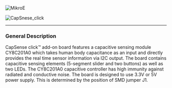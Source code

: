 ![MikroE](http://www.mikroe.com/img/designs/beta/logo_small.png)

![CapSnese_click](http://www.mikroe.com/img/news/2013/12/capsense_click_news_banner.jpg)

---

### General Description
CapSense click™ add-on board features a capacitive sensing module CY8C201A0 which 
takes human body capacitance as an input and directly provides the real time sensor 
information via I2C output. The board contains capacitive sensing elements 
(5-segment slider and two buttons) as well as two LEDs. The CY8C201A0 capacitive 
controller has high immunity against radiated and conductive noise. The board is 
designed to use 3.3V or 5V power supply. This is determined by the position of SMD 
jumper J1.
